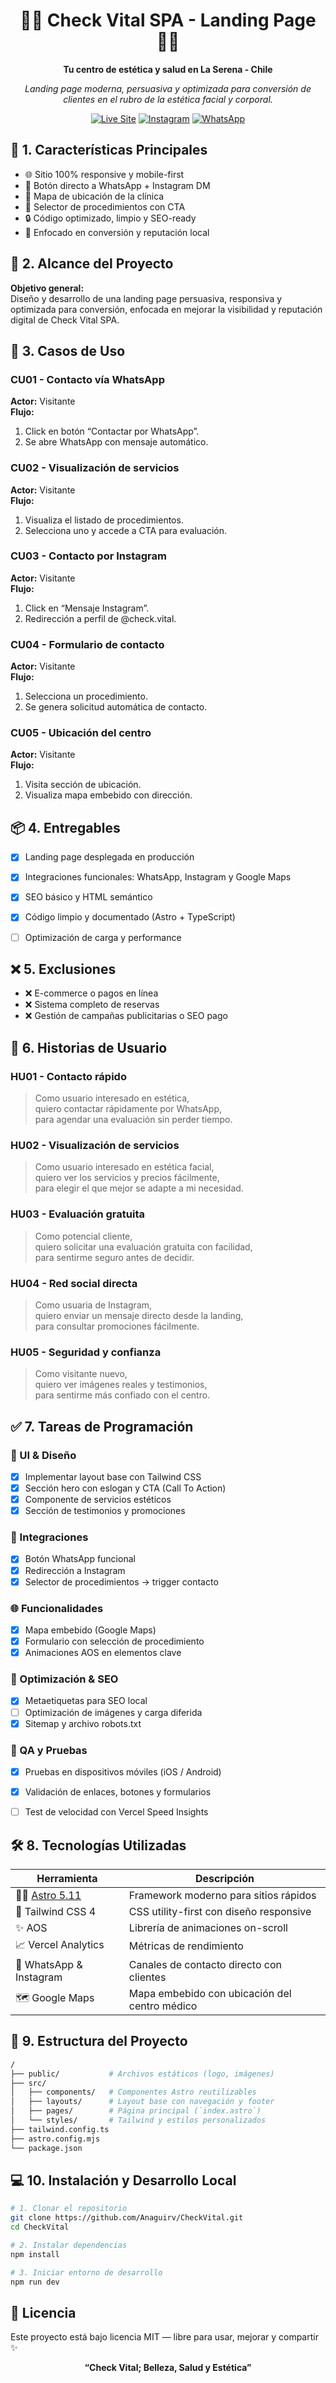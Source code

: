 <h1 align="center">
  💆‍♀️ Check Vital SPA - Landing Page 💆‍♂️
</h1>

<p align="center">
  <strong>Tu centro de estética y salud en La Serena - Chile</strong>  
</p>

<p align="center">
  <em>Landing page moderna, persuasiva y optimizada para conversión de clientes en el rubro de la estética facial y corporal.</em>
</p>

<p align="center">
  <a href="https://checkvital.cl" target="_blank"><img alt="Live Site" src="https://img.shields.io/badge/ver-sitio--activo-brightgreen?style=for-the-badge&logo=vercel&logoColor=white"></a>
  <a href="https://instagram.com/check.vital" target="_blank"><img alt="Instagram" src="https://img.shields.io/badge/@check.vital-E4405F?style=for-the-badge&logo=instagram&logoColor=white"></a>
  <a href="https://wa.me/56989827644" target="_blank"><img alt="WhatsApp" src="https://img.shields.io/badge/WhatsApp-25D366?style=for-the-badge&logo=whatsapp&logoColor=white"></a>
</p>



## 🚀 1. Características Principales

- 🌐 Sitio 100% responsive y mobile-first
- 💬 Botón directo a WhatsApp + Instagram DM
- 📍 Mapa de ubicación de la clínica
- 🧴 Selector de procedimientos con CTA
- 🔒 Código optimizado, limpio y SEO-ready
- 🎯 Enfocado en conversión y reputación local



## 🎯 2. Alcance del Proyecto

**Objetivo general:**  
Diseño y desarrollo de una landing page persuasiva, responsiva y optimizada para conversión, enfocada en mejorar la visibilidad y reputación digital de Check Vital SPA.



## 🔁 3. Casos de Uso

### CU01 - Contacto vía WhatsApp
**Actor:** Visitante  
**Flujo:**
1. Click en botón “Contactar por WhatsApp”.
2. Se abre WhatsApp con mensaje automático.

### CU02 - Visualización de servicios
**Actor:** Visitante  
**Flujo:**
1. Visualiza el listado de procedimientos.
2. Selecciona uno y accede a CTA para evaluación.

### CU03 - Contacto por Instagram
**Actor:** Visitante  
**Flujo:**
1. Click en “Mensaje Instagram”.
2. Redirección a perfil de @check.vital.

### CU04 - Formulario de contacto
**Actor:** Visitante  
**Flujo:**
1. Selecciona un procedimiento.
2. Se genera solicitud automática de contacto.

### CU05 - Ubicación del centro
**Actor:** Visitante  
**Flujo:**
1. Visita sección de ubicación.
2. Visualiza mapa embebido con dirección.



## 📦 4. Entregables

- [x] Landing page desplegada en producción
- [x] Integraciones funcionales: WhatsApp, Instagram y Google Maps
- [x] SEO básico y HTML semántico
- [x] Código limpio y documentado (Astro + TypeScript)
- [ ] Optimización de carga y performance



## ❌ 5. Exclusiones

- ❌ E-commerce o pagos en línea  
- ❌ Sistema completo de reservas  
- ❌ Gestión de campañas publicitarias o SEO pago



## 🧪 6. Historias de Usuario

### HU01 - Contacto rápido
> Como usuario interesado en estética,  
> quiero contactar rápidamente por WhatsApp,  
> para agendar una evaluación sin perder tiempo.

### HU02 - Visualización de servicios
> Como usuario interesado en estética facial,  
> quiero ver los servicios y precios fácilmente,  
> para elegir el que mejor se adapte a mi necesidad.

### HU03 - Evaluación gratuita
> Como potencial cliente,  
> quiero solicitar una evaluación gratuita con facilidad,  
> para sentirme seguro antes de decidir.

### HU04 - Red social directa
> Como usuaria de Instagram,  
> quiero enviar un mensaje directo desde la landing,  
> para consultar promociones fácilmente.

### HU05 - Seguridad y confianza
> Como visitante nuevo,  
> quiero ver imágenes reales y testimonios,  
> para sentirme más confiado con el centro.



## ✅ 7. Tareas de Programación

### 🎨 UI & Diseño
- [x] Implementar layout base con Tailwind CSS
- [x] Sección hero con eslogan y CTA (Call To Action)
- [x] Componente de servicios estéticos
- [x] Sección de testimonios y promociones

### 📲 Integraciones
- [x] Botón WhatsApp funcional
- [x] Redirección a Instagram
- [x] Selector de procedimientos → trigger contacto

### 🌐 Funcionalidades
- [x] Mapa embebido (Google Maps)
- [x] Formulario con selección de procedimiento
- [x] Animaciones AOS en elementos clave

### 🔧 Optimización & SEO
- [x] Metaetiquetas para SEO local
- [ ] Optimización de imágenes y carga diferida
- [x] Sitemap y archivo robots.txt

### 🧪 QA y Pruebas
- [x] Pruebas en dispositivos móviles (iOS / Android)
- [x] Validación de enlaces, botones y formularios
- [ ] Test de velocidad con Vercel Speed Insights



## 🛠️ 8. Tecnologías Utilizadas

| Herramienta              | Descripción                                       |
|--------------------------|---------------------------------------------------|
| 🧑‍🚀 [Astro 5.11](https://docs.astro.build)   | Framework moderno para sitios rápidos         |
| 🎨 Tailwind CSS 4        | CSS utility-first con diseño responsive            |
| ✨ AOS                    | Librería de animaciones on-scroll                 |
| 📈 Vercel Analytics       | Métricas de rendimiento                          |
| 💬 WhatsApp & Instagram  | Canales de contacto directo con clientes         |
| 🗺️ Google Maps           | Mapa embebido con ubicación del centro médico     |



## 🧩 9. Estructura del Proyecto

```bash
/
├── public/           # Archivos estáticos (logo, imágenes)
├── src/
│   ├── components/   # Componentes Astro reutilizables
│   ├── layouts/      # Layout base con navegación y footer
│   ├── pages/        # Página principal (`index.astro`)
│   └── styles/       # Tailwind y estilos personalizados
├── tailwind.config.ts
├── astro.config.mjs
└── package.json
```



## 💻 10. Instalación y Desarrollo Local
```bash
# 1. Clonar el repositorio
git clone https://github.com/Anaguirv/CheckVital.git
cd CheckVital

# 2. Instalar dependencias
npm install

# 3. Iniciar entorno de desarrollo
npm run dev
```

## 📜 Licencia
Este proyecto está bajo licencia MIT — libre para usar, mejorar y compartir ✨

<p align="center"> <strong>“Check Vital; Belleza, Salud y Estética”</strong> </p>

